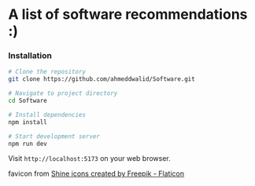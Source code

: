 # A list of software recommendations :)

### Installation

```bash
# Clone the repository
git clone https://github.com/ahmeddwalid/Software.git
```

```bash
# Navigate to project directory
cd Software
```

```bash
# Install dependencies
npm install
```

```bash
# Start development server
npm run dev
```

Visit `http://localhost:5173` on your web browser.

favicon from <a href="https://www.flaticon.com/free-icons/shine" title="shine icons">Shine icons created by Freepik - Flaticon</a>

